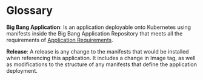 # Glossary

**Big Bang Application**: Is an application deployable onto Kubernetes using manifests inside the Big Bang Application Repository that meets all the requirements of [Application Requirements](ApplicationRequirements.md).

**Release**: A release is any change to the manifests that would be installed when referencing this application.  It includes a change in Image tag, as well as modifications to the structure of any manifests that define the application deployment.
